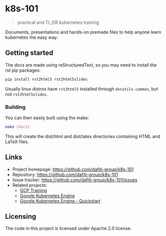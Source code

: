 # k8s-101

> practical and TL;DR kubernetes training

Documents, presentations and hands-on premade files to help anyone learn kubernetes the easy way.

## Getting started

The docs are made using reStructuredText, so you may need to install the rst pip packages:

```sh
pip install rst2html5 rst2html5slides
```

Usually linux distros have `rst2html5` installed through `docutils-common`, but not `rst2html5slides`.

### Building

You can then easily built using the make:

```sh
make [docs]
```

This will create the dist/html and dist/latex directories containing HTML and LaTeX files.

## Links

- Project homepage: https://github.com/dafiti-group/k8s-101
- Repository: https://github.com/dafiti-group/k8s-101
- Issue tracker: https://github.com/dafiti-group/k8s-101/issues
- Related projects:
  - [GCP Training](https://github.com/GoogleCloudPlatformTraining/training-data-analyst)
  - [Google Kubernetes Engine](https://cloud.google.com/kubernetes-engine/)
  - [Google Kubernetes Engine - Quickstart](https://cloud.google.com/kubernetes-engine/docs/quickstart)

## Licensing

The code in this project is licensed under Apache 2.0 license.
